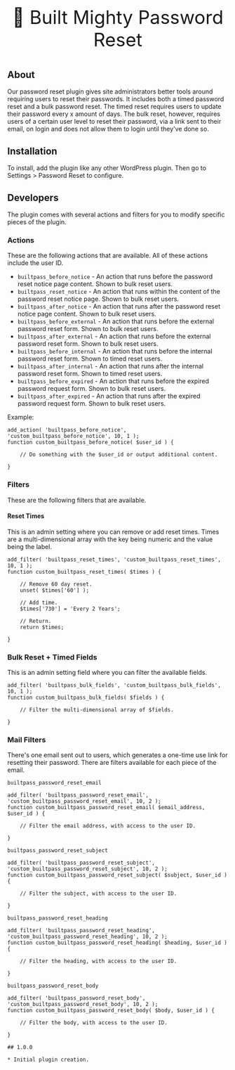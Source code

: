 <p align="center" style="font-size:42px !important;">🔑 Built Mighty Password Reset</p>

## About
Our password reset plugin gives site administrators better tools around requiring users to reset their passwords. It includes both a timed password reset and a bulk password reset. The timed reset requires users to update their password every x amount of days. The bulk reset, however, requires users of a certain user level to reset their password, via a link sent to their email, on login and does not allow them to login until they've done so.

## Installation
To install, add the plugin like any other WordPress plugin. Then go to Settings > Password Reset to configure.

## Developers
The plugin comes with several actions and filters for you to modify specific pieces of the plugin.

### Actions
These are the following actions that are available. All of these actions include the user ID.

* `builtpass_before_notice` - An action that runs before the password reset notice page content. Shown to bulk reset users.
* `builtpass_reset_notice` - An action that runs within the content of the password reset notice page. Shown to bulk reset users.
* `builtpass_after_notice` - An action that runs after the password reset notice page content. Shown to bulk reset users.
* `builtpass_before_external` - An action that runs before the external password reset form. Shown to bulk reset users.
* `builtpass_after_external` - An action that runs before the external password reset form. Shown to bulk reset users.
* `builtpass_before_internal` - An action that runs before the internal password reset form. Shown to timed reset users.
* `builtpass_after_internal` - An action that runs after the internal password reset form. Shown to timed reset users.
* `builtpass_before_expired` - An action that runs before the expired password request form. Shown to bulk reset users.
* `builtpass_after_expired` - An action that runs after the expired password request form. Shown to bulk reset users.

Example:
```
add_action( 'builtpass_before_notice', 'custom_builtpass_before_notice', 10, 1 );
function custom_builtpass_before_notice( $user_id ) {

    // Do something with the $user_id or output additional content.

}
```

### Filters
These are the following filters that are available.

#### Reset Times
This is an admin setting where you can remove or add reset times. Times are a multi-dimensional array with the key being numeric and the value being the label.
```
add_filter( 'builtpass_reset_times', 'custom_builtpass_reset_times', 10, 1 );
function custom_builtpass_reset_times( $times ) {

    // Remove 60 day reset.
    unset( $times['60'] );

    // Add time.
    $times['730'] = 'Every 2 Years'; 

    // Return.
    return $times;

}
```

### Bulk Reset + Timed Fields
This is an admin setting field where you can filter the available fields.

```
add_filter( 'builtpass_bulk_fields', 'custom_builtpass_bulk_fields', 10, 1 );
function custom_builtpass_bulk_fields( $fields ) {

    // Filter the multi-dimensional array of $fields.

}
```

### Mail Filters
There's one email sent out to users, which generates a one-time use link for resetting their password. There are filters available for each piece of the email.

`builtpass_password_reset_email`

```
add_filter( 'builtpass_password_reset_email', 'custom_builtpass_password_reset_email', 10, 2 );
function custom_builtpass_password_reset_email( $email_address, $user_id ) {

    // Filter the email address, with access to the user ID.

}
```

`builtpass_password_reset_subject`

```
add_filter( 'builtpass_password_reset_subject', 'custom_builtpass_password_reset_subject', 10, 2 );
function custom_builtpass_password_reset_subject( $subject, $user_id ) {

    // Filter the subject, with access to the user ID.

}
```

`builtpass_password_reset_heading`

```
add_filter( 'builtpass_password_reset_heading', 'custom_builtpass_password_reset_heading', 10, 2 );
function custom_builtpass_password_reset_heading( $heading, $user_id ) {

    // Filter the heading, with access to the user ID.

}
```

`builtpass_password_reset_body`

```
add_filter( 'builtpass_password_reset_body', 'custom_builtpass_password_reset_body', 10, 2 );
function custom_builtpass_password_reset_body( $body, $user_id ) {

    // Filter the body, with access to the user ID.

}

## 1.0.0

* Initial plugin creation.